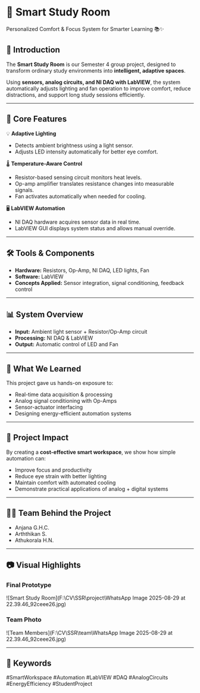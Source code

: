# 🌿 Smart Study Room  
Personalized Comfort & Focus System for Smarter Learning 📚✨  

## 📖 Introduction  
The **Smart Study Room** is our Semester 4 group project, designed to transform ordinary study environments into **intelligent, adaptive spaces**.  

Using **sensors, analog circuits, and NI DAQ with LabVIEW**, the system automatically adjusts lighting and fan operation to improve comfort, reduce distractions, and support long study sessions efficiently.  

---

## 🔧 Core Features  

💡 **Adaptive Lighting**  
- Detects ambient brightness using a light sensor.  
- Adjusts LED intensity automatically for better eye comfort.  

🌡️ **Temperature-Aware Control**  
- Resistor-based sensing circuit monitors heat levels.  
- Op-amp amplifier translates resistance changes into measurable signals.  
- Fan activates automatically when needed for cooling.  

🖥️ **LabVIEW Automation**  
- NI DAQ hardware acquires sensor data in real time.  
- LabVIEW GUI displays system status and allows manual override.  

---

## 🛠️ Tools & Components  

- **Hardware:** Resistors, Op-Amp, NI DAQ, LED lights, Fan  
- **Software:** LabVIEW  
- **Concepts Applied:** Sensor integration, signal conditioning, feedback control  

---

## 📊 System Overview  

- **Input:** Ambient light sensor + Resistor/Op-Amp circuit  
- **Processing:** NI DAQ & LabVIEW  
- **Output:** Automatic control of LED and Fan  

---

## 🌱 What We Learned  

This project gave us hands-on exposure to:  
- Real-time data acquisition & processing  
- Analog signal conditioning with Op-Amps  
- Sensor-actuator interfacing  
- Designing energy-efficient automation systems  

---

## 🎯 Project Impact  

By creating a **cost-effective smart workspace**, we show how simple automation can:  
- Improve focus and productivity  
- Reduce eye strain with better lighting  
- Maintain comfort with automated cooling  
- Demonstrate practical applications of analog + digital systems  

---

## 👩‍💻 Team Behind the Project  

- Anjana G.H.C.  
- Arththikan S.  
- Athukorala H.N.  

---

## 📷 Visual Highlights  

### Final Prototype  
![Smart Study Room](F:\CV\SSR\project\WhatsApp Image 2025-08-29 at 22.39.46_92ceee26.jpg)  

### Team Photo  
![Team Members](F:\CV\SSR\team\WhatsApp Image 2025-08-29 at 22.39.46_92ceee26.jpg)  

---

## 🔖 Keywords  
#SmartWorkspace #Automation #LabVIEW #DAQ #AnalogCircuits #EnergyEfficiency #StudentProject  

